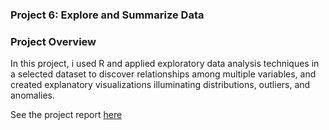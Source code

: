 ### Project 6: Explore and Summarize Data

### Project Overview
In this project, i used R and applied exploratory data analysis techniques in a selected dataset to discover relationships among multiple variables, and created explanatory visualizations illuminating distributions, outliers, and anomalies.

See the project report [here](https://github.com/amonah1993/Data-Analyst-Nanodegree/blob/main/Explore%20and%20Summerize%20Data/EDA.html)
